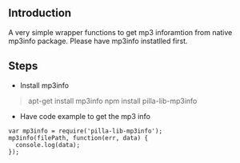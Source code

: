 ## Introduction
A very simple wrapper functions to get mp3 inforamtion from native mp3info package. Please have mp3info instatlled first.

## Steps
* Install mp3info

> apt-get install mp3info
> npm install pilla-lib-mp3info

* Have code example to get the mp3 info

<pre><code>var mp3info = require('pilla-lib-mp3info');
mp3info(filePath, function(err, data) {
  console.log(data);
}); 
</code></pre>

